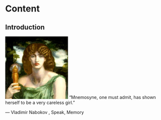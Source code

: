 # Content
## Introduction

<img src="81098138[1].jpg" width="200">
“Mnemosyne, one must admit, has shown herself to be a very careless girl.”

― Vladimir Nabokov , Speak, Memory 

